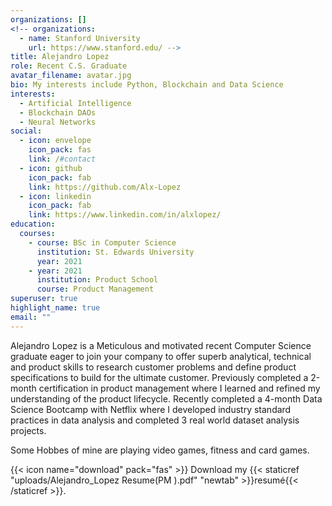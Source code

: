 ```yaml
---
organizations: []
<!-- organizations:
  - name: Stanford University
    url: https://www.stanford.edu/ -->
title: Alejandro Lopez
role: Recent C.S. Graduate
avatar_filename: avatar.jpg
bio: My interests include Python, Blockchain and Data Science
interests:
  - Artificial Intelligence
  - Blockchain DAOs
  - Neural Networks
social:
  - icon: envelope
    icon_pack: fas
    link: /#contact
  - icon: github
    icon_pack: fab
    link: https://github.com/Alx-Lopez
  - icon: linkedin
    icon_pack: fab
    link: https://www.linkedin.com/in/alxlopez/
education:
  courses:
    - course: BSc in Computer Science
      institution: St. Edwards University
      year: 2021
    - year: 2021
      institution: Product School
      course: Product Management
superuser: true
highlight_name: true
email: ""
---
```

Alejandro Lopez is a Meticulous and motivated recent Computer Science graduate eager to join your company to offer superb analytical, technical and product skills to research customer problems and define product specifications to build for the ultimate customer. Previously completed a 2-month certification in product management where I learned and refined my understanding of the product lifecycle. Recently completed a 4-month Data Science Bootcamp with Netflix where I developed industry standard practices in data analysis and completed 3 real world dataset analysis projects. 

Some Hobbes of mine are playing video games, fitness and card games.

{{< icon name="download" pack="fas" >}} Download my {{< staticref "uploads/Alejandro_Lopez Resume(PM ).pdf" "newtab" >}}resumé{{< /staticref >}}.
